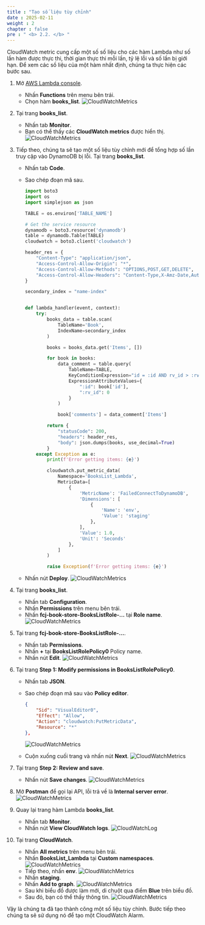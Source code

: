 ```yaml
---
title : "Tạo số liệu tùy chỉnh"
date : 2025-02-11
weight : 2
chapter : false
pre : " <b> 2.2. </b> "
---
```


CloudWatch metric cung cấp một số số liệu cho các hàm Lambda như số lần hàm được thực thi, thời gian thực thi mỗi lần, tỷ lệ lỗi và số lần bị giới hạn. Để xem các số liệu của một hàm nhất định, chúng ta thực hiện các bước sau.

1. Mở [AWS Lambda console](https://us-east-1.console.aws.amazon.com/lambda/home?region=us-east-1#/functions).
    - Nhấn **Functions** trên menu bên trái.
    - Chọn hàm **books_list**.
      ![CloudWatchMetrics](/images/temp/1/5.png?width=90pc)

2. Tại trang **books_list**.
    - Nhấn tab **Monitor**.
    - Bạn có thể thấy các **CloudWatch metrics** được hiển thị.
      ![CloudWatchMetrics](/images/temp/1/12.png?width=90pc)

3. Tiếp theo, chúng ta sẽ tạo một số liệu tùy chỉnh mới để tổng hợp số lần truy cập vào DynamoDB bị lỗi. Tại trang **books_list**.
    - Nhấn tab **Code**.
    - Sao chép đoạn mã sau.

      ```python
      import boto3
      import os
      import simplejson as json

      TABLE = os.environ['TABLE_NAME']

      # Get the service resource
      dynamodb = boto3.resource('dynamodb')
      table = dynamodb.Table(TABLE)
      cloudwatch = boto3.client('cloudwatch')

      header_res = {
          "Content-Type": "application/json",
          "Access-Control-Allow-Origin": "*",
          "Access-Control-Allow-Methods": "OPTIONS,POST,GET,DELETE",
          "Access-Control-Allow-Headers": "Content-Type,X-Amz-Date,Authorization,X-Api-Key,X-Amz-Security-Token",
      }

      secondary_index = "name-index"


      def lambda_handler(event, context):
          try:
              books_data = table.scan(
                  TableName='Book',
                  IndexName=secondary_index
              )

              books = books_data.get('Items', [])

              for book in books:
                  data_comment = table.query(
                      TableName=TABLE,
                      KeyConditionExpression="id = :id AND rv_id > :rv_id",
                      ExpressionAttributeValues={
                          ":id": book['id'],
                          ":rv_id": 0
                      }
                  )

                  book['comments'] = data_comment['Items']

              return {
                  "statusCode": 200,
                  "headers": header_res,
                  "body": json.dumps(books, use_decimal=True)
              }
          except Exception as e:
              print(f'Error getting items: {e}')

              cloudwatch.put_metric_data(
                  Namespace='BooksList_Lambda',
                  MetricData=[
                      {
                          'MetricName': 'FailedConnectToDynamoDB',
                          'Dimensions': [
                              {
                                  'Name': 'env',
                                  'Value': 'staging'
                              },
                          ],
                          'Value': 1.0,
                          'Unit': 'Seconds'
                      },
                  ]
              )

              raise Exception(f'Error getting items: {e}')
      ```

    - Nhấn nút **Deploy**.
      ![CloudWatchMetrics](/images/temp/1/13.png?width=90pc)

4. Tại trang **books_list**.
    - Nhấn tab **Configuration**.
    - Nhấn **Permissions** trên menu bên trái.
    - Nhấn **fcj-book-store-BooksListRole-...** tại **Role name**.
      ![CloudWatchMetrics](/images/temp/1/14.png?width=90pc)

5. Tại trang **fcj-book-store-BooksListRole-...**.
    - Nhấn tab **Permissions**.
    - Nhấn **+** tại **BooksListRolePolicy0** Policy name.
    - Nhấn nút **Edit**.
      ![CloudWatchMetrics](/images/temp/1/15.png?width=90pc)

6. Tại trang **Step 1: Modify permissions in BooksListRolePolicy0**.
    - Nhấn tab **JSON**.
    - Sao chép đoạn mã sau vào **Policy editor**.

      ```json
      {
          "Sid": "VisualEditor0",
          "Effect": "Allow",
          "Action": "cloudwatch:PutMetricData",
          "Resource": "*"
      },
      ```

      ![CloudWatchMetrics](/images/temp/1/16.png?width=90pc)
    - Cuộn xuống cuối trang và nhấn nút **Next**.
      ![CloudWatchMetrics](/images/temp/1/17.png?width=90pc)

7. Tại trang **Step 2: Review and save**.
    - Nhấn nút **Save changes**.
      ![CloudWatchMetrics](/images/temp/1/18.png?width=90pc)

8. Mở **Postman** để gọi lại API, lỗi trả về là **Internal server error**.
    ![CloudWatchMetrics](/images/temp/1/9.png?width=90pc)

9. Quay lại trang hàm Lambda **books_list**.
    - Nhấn tab **Monitor**.
    - Nhấn nút **View CloudWatch logs**.
      ![CloudWatchLog](/images/temp/1/6.png?width=90pc)

10. Tại trang **CloudWatch**.
    - Nhấn **All metrics** trên menu bên trái.
    - Nhấn **BooksList_Lambda** tại **Custom namespaces**.
      ![CloudWatchMetrics](/images/temp/1/19.png?width=90pc)
    - Tiếp theo, nhấn **env**.
      ![CloudWatchMetrics](/images/temp/1/20.png?width=90pc)
    - Nhấn **staging**.
    - Nhấn **Add to graph**.
      ![CloudWatchMetrics](/images/temp/1/21.png?width=90pc)
    - Sau khi biểu đồ được làm mới, di chuột qua điểm **Blue** trên biểu đồ.
    - Sau đó, bạn có thể thấy thông tin.
      ![CloudWatchMetrics](/images/temp/1/22.png?width=90pc)

Vậy là chúng ta đã tạo thành công một số liệu tùy chỉnh. Bước tiếp theo chúng ta sẽ sử dụng nó để tạo một CloudWatch Alarm.
